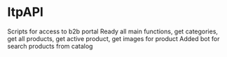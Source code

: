 # ItpAPI
Scripts for access to b2b portal
Ready all main functions, get categories, get all products, get active product, get images for product
Added bot for search products from catalog
